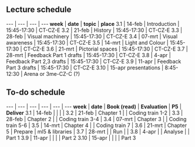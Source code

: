 
## Lecture schedule

--- | --- | --- | ---
**week** | **date**	| **topic** | **place**
3.1 | 14-feb | Introduction | 15:45-17:30 | CT-CZ-E
3.2 | 21-feb | History | 15:45-17:30 | CT-CZ-E
3.3 | 28-feb | Visual machinery | 15:45-17:30 | CT-CZ-E
3.4 | 07-mrt | Visual awareness | 15:45-17:30 | CT-CZ-E
3.5 | 14-mrt | Light and Colour | 15:45-17:30 | CT-CZ-E
3.6 | 21-mrt | Pictorial spaces | 15:45-17:30 | CT-CZ-E
3.7 | 28-mrt | Feedback  Part 1 drafts	 | 15:45-17:30 | CT-CZ-E
3.8 | 4-apr | Feedback Part 2,3 drafts	 | 15:45-17:30 | CT-CZ-E
3.9 | 11-apr | Feedback  Part 3 drafts	 | 15:45-17:30 | CT-CZ-E
3.10 | 15-apr	presentations | 8:45-12:30 | Arena or 3me-CZ-C (?)

## To-do schedule

--- | --- | --- | --- | --- | ---
**week** 	| **date**	| **Book (read)** 	| **Evaluation** 	| **P5** 			|	 **Deliver**
3.1 	| 14-feb 		|  					|  					| 					| 
3.2 	| 21-feb 		| Chapter 1 		| 					| Coding train 1-2 	| 
3.3 	| 28-feb 		| Chapter 2 		|					| Coding train 3-4	|
3.4 	| 07-mrt 		| Chapter 3 		| 					| Coding train 5-6	|
3.5 	| 14-mrt 		| Chapter 4 		| 					| Coding train 7	|
3.6 	| 21-mrt 		| Chapter 5 		| Prepare			| ml5 & libraries	|
3.7 	| 28-mrt 		|		 	 		| Run 				| 					|
3.8 	| 4-apr 		| 	 				| Analyse 			| 					| Part 1
3.9 	| 11-apr 		| 	 				| 					| 					| Part 2
3.10 	| 15-apr	 	| 					| 					|					| Part 3

